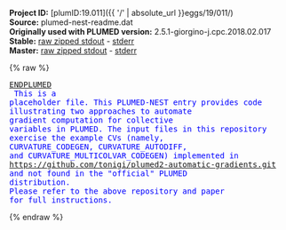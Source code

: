 **Project ID:** [plumID:19.011]({{ '/' | absolute_url }}eggs/19/011/)  
**Source:** plumed-nest-readme.dat  
**Originally used with PLUMED version:** 2.5.1-giorgino-j.cpc.2018.02.017  
**Stable:** [raw zipped stdout](plumed-nest-readme.dat.plumed.stdout.txt.zip) - [stderr](plumed-nest-readme.dat.plumed.stderr)  
**Master:** [raw zipped stdout](plumed-nest-readme.dat.plumed_master.stdout.txt.zip) - [stderr](plumed-nest-readme.dat.plumed_master.stderr)  

{% raw %}<pre>
<a href="https://plumed.github.io/doc-master/user-doc/html/_e_n_d_p_l_u_m_e_d.html">ENDPLUMED</a>
<span style="color:blue"></span>
<span style="color:blue">This is a placeholder file. This PLUMED-NEST entry provides code</span>
<span style="color:blue">illustrating two approaches to automate gradient computation for</span>
<span style="color:blue">collective variables in PLUMED. The input files in this repository</span>
<span style="color:blue">exercise the example CVs (namely, CURVATURE_CODEGEN,</span>
<span style="color:blue">CURVATURE_AUTODIFF, and CURVATURE_MULTICOLVAR_CODEGEN) implemented in</span>
<span style="color:blue">https://github.com/tonigi/plumed2-automatic-gradients.git and not</span>
<span style="color:blue">found in the "official" PLUMED distribution.</span>
<span style="color:blue"> </span>
<span style="color:blue">Please refer to the above repository and paper for full instructions.</span>
</pre>{% endraw %}
